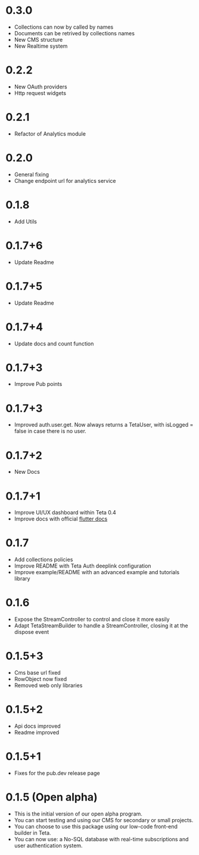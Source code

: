 # 0.3.0
* Collections can now by called by names
* Documents can be retrived by collections names
* New CMS structure
* New Realtime system

# 0.2.2
* New OAuth providers
* Http request widgets

# 0.2.1

* Refactor of Analytics module

# 0.2.0

* General fixing
* Change endpoint url for analytics service

# 0.1.8

* Add Utils

# 0.1.7+6

* Update Readme

# 0.1.7+5

* Update Readme

# 0.1.7+4

* Update docs and count function

# 0.1.7+3

* Improve Pub points

# 0.1.7+3

* Improved auth.user.get. Now always returns a TetaUser, with isLogged = false in case there is no user.

# 0.1.7+2

* New Docs

# 0.1.7+1

* Improve UI/UX dashboard within Teta 0.4 
* Improve docs with official [flutter docs](https://teta.so/flutter-docs)

# 0.1.7

* Add collections policies
* Improve README with Teta Auth deeplink configuration
* Improve example/README with an advanced example and tutorials library

# 0.1.6

* Expose the StreamController to control and close it more easily
* Adapt TetaStreamBuilder to handle a StreamController, closing it at the dispose event

# 0.1.5+3

* Cms base url fixed
* RowObject now fixed
* Removed web only libraries

# 0.1.5+2

* Api docs improved
* Readme improved

# 0.1.5+1

* Fixes for the pub.dev release page

# 0.1.5 (Open alpha)

* This is the initial version of our open alpha program.
* You can start testing and using our CMS for secondary or small projects.
* You can choose to use this package using our low-code front-end builder in Teta.
* You can now use: a No-SQL database with real-time subscriptions and user authentication system.